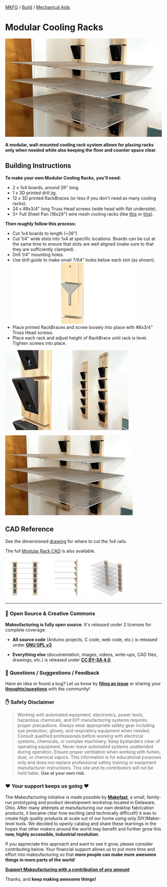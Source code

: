 [MKFG](../../../) / [Build](../../) / [Mechanical Aids](../)

# Modular Cooling Racks

<img src="./_hero.jpg" width="512"/>  

**A modular, wall-mounted cooling rack system allows for placing racks only when needed while also keeping the floor and counter space clear**. 

## Building Instructions

**To make your own Modular Cooling Racks, you'll need:**

- 2 x 1x4 boards, around 26" long.
- 1 x 3D printed drill jig.
- 12 x 3D printed RackBraces (or less if you don't need as many cooling racks).
- 24 x #8x3/4" long Truss Head screws (wide head with flat underside).
- 3+ Full Sheet Pan (16x24") wire mesh cooling racks (like [this](https://www.webstaurantstore.com/choice-16-7-16-x-24-1-2-chrome-plated-footed-wire-cooling-rack-pan-grate-for-full-size-sheet-pan/407CRKFULLCH.html) or [this](https://www.amazon.com/dp/B085P1764K)).



**Then roughly follow this process:**

* Cut 1x4 boards to length (~26")
* Cut 1/4" wide slots into 1x4 at specific locations. Boards can be cut at the same time to ensure that slots are well aligned (make sure to that they are sufficiently clamped).
* Drill 1/4" mounting holes.
* Use drill guide to make small 7/64" holes below each slot (as shown).<br/><img src="./media/usingDrillJig.png" height="196"/> 
* Place printed RackBraces and screw loosely into place with #8x3/4" Truss Head screws.
* Place each rack and adjust height of RackBrace until rack is level. Tighten screws into place.

<img src="./media/cooling_rackC.jpg" height="256"/> <img src="./media/cooling_rackA.jpg" height="256"/> 

<img src="./media/cooling_rackB.jpg" height="256"/> 





## CAD Reference

See the dimensioned <a href="./Fab_ToCutWood/MKFG_ModularWallRack_drawing.pdf">drawing</a> for where to cut the 1x4 rails.

The full [Modular Rack CAD](./CAD/) is also available.

<img src="./media/MKFG_ModCoolingRack1.jpg" height="128"/> <img src="./media/MKFG_ModCoolingRack2.jpg" height="128"/> <img src="./media/MKFG_ModCoolingRack3.jpg" height="128"/> 





---



### :open_book: Open Source & Creative Commons

**Makeufacturing is fully open source**. It's released under 2 licenses for complete coverage:

* **All source code** (Arduino projects, C code, web code, etc.) is released under **[GNU GPL v3](https://www.gnu.org/licenses/gpl-3.0.en.html)**.

* **Everything else** (documentation, images, videos, write-ups, CAD files, drawings, etc.) is released under **[CC BY-SA 4.0](https://creativecommons.org/licenses/by-sa/4.0/)**.



### :speech_balloon: Questions / Suggestions / Feedback

Have an idea or found a bug? Let us know by **[filing an issue](https://github.com/Makeufacturing/MKFG/issues)** or sharing your **[thoughts/questions](https://github.com/Makeufacturing/MKFG/discussions)** with the community!



### :hand: Safety Disclaimer

> Working with automated equipment, electronics, power tools, hazardous chemicals, and DIY manufacturing systems requires proper precautions. Always wear appropriate safety gear including eye protection, gloves, and respiratory equipment when needed. Consult qualified professionals before working with electrical systems, chemicals, or complex machinery. Keep bystanders clear of operating equipment. Never leave automated systems unattended during operation. Ensure proper ventilation when working with fumes, dust, or chemical vapors. This information is for educational purposes only and does not replace professional safety training or equipment manufacturer instructions. This site and its contributors will not be held liable. **Use at your own risk.**



### :heart: Your support keeps us going :heart:

The Makeufacturing initiative is made possible by **[Makefast](https://makefastworkshop.com)**, a small, family-run prototyping and product development workshop located in Delaware, Ohio. After many attempts at manufacturing our own desktop fabrication products, it became clear how exciting (and technically difficult!) it was to create high quality products at scale out of our home using only DIY/Maker-level tools. We decided to openly catalog and share these learnings in the hopes that other makers around the world may benefit and further grow this **new, highly accessible, industrial revolution**.

If you appreciate this approach and want to see it grow, please consider contributing below. Your financial support allows us to put more time and effort into makeufacturing so that **more people can make more awesome things in more parts of the world**!

**[Support Makeufacturing with a contribution of any amount](https://buy.stripe.com/5kQfZi9WNeac3ba6trcQU02)**

Thanks, and **keep making awesome things!**